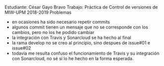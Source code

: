 Estudiante: César Gayo Bravo
Trabajo: Práctica de Control de versiones de MIW-UPM 2018-2019
Problemas
- en ocasiones ha sido necesario repetir commits
- algunos commit tienen un mensaje que no se corresponde con los cambios, pero no los he podido cambiar
- la integración con Travis y Sonarcloud se ha hecho al final
- la rama develop no se creo al principio, sino despues de issue#01 e issue#02
- todavía me resulta confuso el funcionamiento de Travis y su integración con Sonarcloud, no sé si lo he hecho en la forma esperada.
